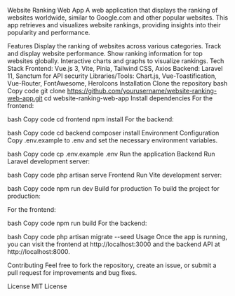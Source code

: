 Website Ranking Web App
A web application that displays the ranking of websites worldwide, similar to Google.com and other popular websites. This app retrieves and visualizes website rankings, providing insights into their popularity and performance.

Features
Display the ranking of websites across various categories.
Track and display website performance.
Show ranking information for top websites globally.
Interactive charts and graphs to visualize rankings.
Tech Stack
Frontend: Vue.js 3, Vite, Pinia, Tailwind CSS, Axios
Backend: Laravel 11, Sanctum for API security
Libraries/Tools: Chart.js, Vue-Toastification, Vue-Router, FontAwesome, HeroIcons
Installation
Clone the repository
bash
Copy code
git clone https://github.com/yourusername/website-ranking-web-app.git
cd website-ranking-web-app
Install dependencies
For the frontend:

bash
Copy code
cd frontend
npm install
For the backend:

bash
Copy code
cd backend
composer install
Environment Configuration
Copy .env.example to .env and set the necessary environment variables.

bash
Copy code
cp .env.example .env
Run the application
Backend
Run Laravel development server:

bash
Copy code
php artisan serve
Frontend
Run Vite development server:

bash
Copy code
npm run dev
Build for production
To build the project for production:

For the frontend:

bash
Copy code
npm run build
For the backend:

bash
Copy code
php artisan migrate --seed
Usage
Once the app is running, you can visit the frontend at http://localhost:3000 and the backend API at http://localhost:8000.

Contributing
Feel free to fork the repository, create an issue, or submit a pull request for improvements and bug fixes.

License
MIT License

